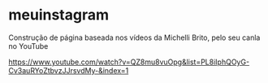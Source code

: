 # meuinstagram
Construção de página baseada nos vídeos da Michelli Brito, pelo seu canla no YouTube

https://www.youtube.com/watch?v=QZ8mu8vuOpg&list=PL8iIphQOyG-Cv3auRYoZtbvzJJrsvdMy-&index=1
